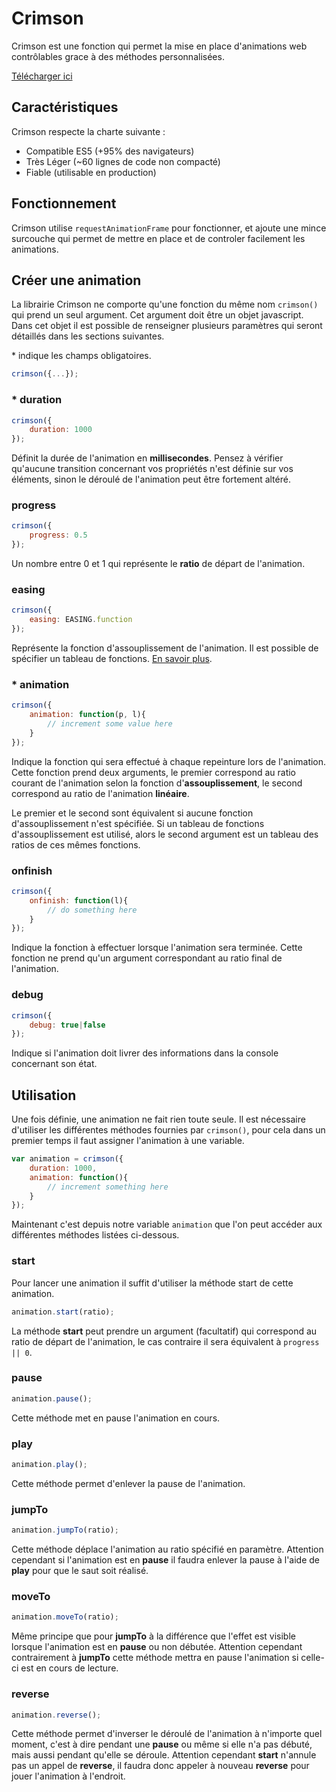 # Crimson

Crimson est une fonction qui permet la mise en place d'animations web contrôlables grace à des méthodes personnalisées.

<a href="../lib/crimson.js" download>Télécharger ici</a>

## Caractéristiques

Crimson respecte la charte suivante :

- Compatible ES5 (+95% des navigateurs)
- Très Léger (~60 lignes de code non compacté)
- Fiable (utilisable en production)

## Fonctionnement

Crimson utilise `requestAnimationFrame` pour fonctionner, et ajoute une mince surcouche qui permet de mettre en place et de controler facilement les animations.

## Créer une animation

La librairie Crimson ne comporte qu'une fonction du même nom `crimson()` qui prend un seul argument. Cet argument doit être un objet javascript. Dans cet objet il est possible de renseigner plusieurs paramètres qui seront détaillés dans les sections suivantes.

\* indique les champs obligatoires.

```javascript
crimson({...});
```

### * duration

```javascript
crimson({
    duration: 1000
});
```

Définit la durée de l'animation en **millisecondes**.
Pensez à vérifier qu'aucune transition concernant vos propriétés n'est définie sur vos éléments, sinon le déroulé de l'animation peut être fortement altéré.

### progress

```javascript
crimson({
    progress: 0.5
});
```

Un nombre entre 0 et 1 qui représente le **ratio** de départ de l'animation.

### easing
```javascript
crimson({
    easing: EASING.function
});
```

Représente la fonction d'assouplissement de l'animation.
Il est possible de spécifier un tableau de fonctions.
[En savoir plus](?page=easings).

### * animation

```javascript
crimson({
    animation: function(p, l){
        // increment some value here
    }
});
```

Indique la fonction qui sera effectué à chaque repeinture lors de l'animation. Cette fonction prend deux arguments, le premier correspond au ratio courant de l'animation selon la fonction d'**assouplissement**, le second correspond au ratio de l'animation **linéaire**.

Le premier et le second sont équivalent si aucune fonction d'assouplissement n'est spécifiée. Si un tableau de fonctions d'assouplissement est utilisé, alors le second argument est un tableau
des ratios de ces mêmes fonctions.

### onfinish
```javascript
crimson({
    onfinish: function(l){
        // do something here
    }
});
```

Indique la fonction à effectuer lorsque l'animation sera terminée. Cette fonction ne prend qu'un argument correspondant au ratio final de l'animation.

### debug
```javascript
crimson({
    debug: true|false
});
```

Indique si l'animation doit livrer des informations dans la console concernant son état.

## Utilisation

Une fois définie, une animation ne fait rien toute seule. Il est nécessaire d'utiliser les différentes méthodes fournies par `crimson()`, pour cela dans un premier temps il faut assigner l'animation à une variable.

```javascript
var animation = crimson({
    duration: 1000,
    animation: function(){
        // increment something here
    }
});
```

Maintenant c'est depuis notre variable `animation` que l'on peut accéder aux différentes méthodes listées ci-dessous.


### start

Pour lancer une animation il suffit d'utiliser la méthode start de cette animation.

```javascript
animation.start(ratio);
```

La méthode **start** peut prendre un argument (facultatif) qui correspond au ratio de départ
de l'animation, le cas contraire il sera équivalent à `progress || 0`.

### pause

```javascript
animation.pause();
```

Cette méthode met en pause l'animation en cours.


### play

```javascript
animation.play();
```

Cette méthode permet d'enlever la pause de l'animation.

### jumpTo

```javascript
animation.jumpTo(ratio);
```

Cette méthode déplace l'animation au ratio spécifié en paramètre.
Attention cependant si l'animation est en **pause** il faudra enlever la pause à l'aide
de **play** pour que le saut soit réalisé.

### moveTo

```javascript
animation.moveTo(ratio);
```

Même principe que pour **jumpTo** à la différence que l'effet est visible lorsque l'animation est
en **pause** ou non débutée.
Attention cependant contrairement à **jumpTo** cette méthode mettra en pause l'animation si celle-ci
est en cours de lecture.


### reverse

```javascript
animation.reverse();
```

Cette méthode permet d'inverser le déroulé de l'animation à n'importe quel moment,
c'est à dire pendant une **pause** ou même si elle n'a pas débuté, mais aussi pendant qu'elle se déroule.
Attention cependant **start** n'annule pas un appel de **reverse**, il faudra donc appeler à nouveau
**reverse** pour jouer l'animation à l'endroit.